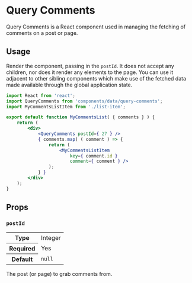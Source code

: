 Query Comments
==============

Query Comments is a React component used in managing the fetching of comments on a post or page.

## Usage

Render the component, passing in the `postId`. It does not accept any children, nor does it render any elements to the page. You can use it adjacent to other sibling components which make use of the fetched data made available through the global application state.

```jsx
import React from 'react';
import QueryComments from 'components/data/query-comments';
import MyCommentsListItem from './list-item';

export default function MyCommentsList( { comments } ) {
	return (
		<div>
			<QueryComments postId={ 27 } />
			{ comments.map( ( comment ) => {
				return (
					<MyCommentsListItem
						key={ comment.id }
						comment={ comment } />
				);
			} }
		</div>
	);
}
```

## Props

### `postId`

<table>
	<tr><th>Type</th><td>Integer</td></tr>
	<tr><th>Required</th><td>Yes</td></tr>
	<tr><th>Default</th><td><code>null</code></td></tr>
</table>

The post (or page) to grab comments from.
